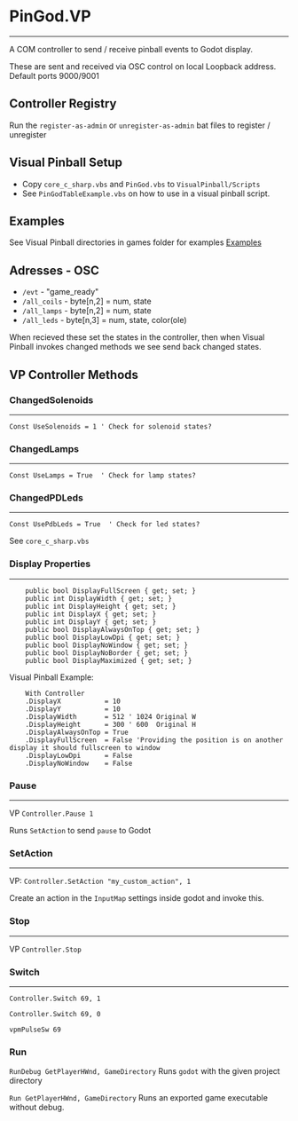 ﻿# PinGod.VP
---

A COM controller to send / receive pinball events to Godot display.

These are sent and received via OSC control on local Loopback address. Default ports 9000/9001

## Controller Registry

Run the `register-as-admin` or `unregister-as-admin` bat files to register / unregister

## Visual Pinball Setup

- Copy `core_c_sharp.vbs` and `PinGod.vbs` to `VisualPinball/Scripts`
- See `PinGodTableExample.vbs` on how to use in a visual pinball script.

## Examples

See Visual Pinball directories in games folder for examples [Examples](https://github.com/horseyhorsey/PinGod.VP.Examples)

## Adresses - OSC

- `/evt` - "game_ready"
- `/all_coils` - byte[n,2] = num, state
- `/all_lamps` - byte[n,2] = num, state
- `/all_leds` - byte[n,3] = num, state, color(ole)

When recieved these set the states in the controller, then when Visual Pinball invokes changed methods we see send back changed states.

## VP Controller Methods

### ChangedSolenoids
---

`Const UseSolenoids = 1 ' Check for solenoid states?`

### ChangedLamps
---

`Const UseLamps = True  ' Check for lamp states?`

### ChangedPDLeds
---

`Const UsePdbLeds = True  ' Check for led states?`

See `core_c_sharp.vbs`

### Display Properties
---

```
	public bool DisplayFullScreen { get; set; }
	public int DisplayWidth { get; set; }
	public int DisplayHeight { get; set; }
	public int DisplayX { get; set; }
	public int DisplayY { get; set; }
	public bool DisplayAlwaysOnTop { get; set; }
	public bool DisplayLowDpi { get; set; }
	public bool DisplayNoWindow { get; set; }
	public bool DisplayNoBorder { get; set; }
	public bool DisplayMaximized { get; set; }
```	

Visual Pinball Example:

```
	With Controller
	.DisplayX			= 10
	.DisplayY			= 10
	.DisplayWidth 		= 512 ' 1024 Original W
	.DisplayHeight 		= 300 ' 600  Original H
	.DisplayAlwaysOnTop = True
	.DisplayFullScreen 	= False 'Providing the position is on another display it should fullscreen to window
	.DisplayLowDpi 		= False
	.DisplayNoWindow 	= False
```

### Pause
---

VP `Controller.Pause 1`

Runs `SetAction` to send `pause` to Godot

### SetAction
---

VP: `Controller.SetAction "my_custom_action", 1`

Create an action in the `InputMap` settings inside godot and invoke this.

### Stop
---

VP `Controller.Stop`

### Switch
---

`Controller.Switch 69, 1`

`Controller.Switch 69, 0`

`vpmPulseSw 69`

### Run

`RunDebug GetPlayerHWnd, GameDirectory` Runs `godot` with the given project directory

`Run GetPlayerHWnd, GameDirectory` Runs an exported game executable without debug.
